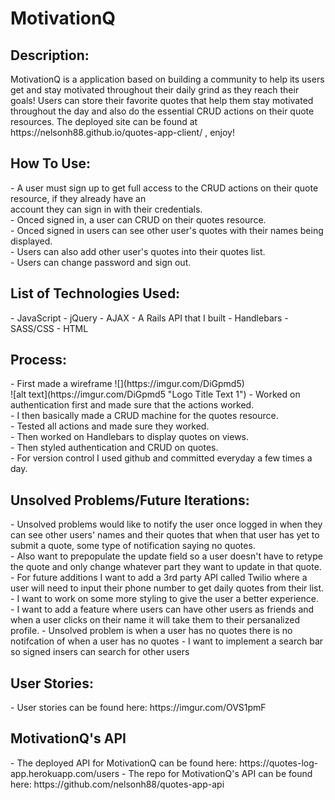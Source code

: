 <h1>MotivationQ</h1>

<h2>Description:</br></h2>
MotivationQ is a application based on building a community to help its users get and stay motivated throughout their daily grind as they reach their goals! Users can store their favorite quotes that help them stay motivated throughout the day and also do the essential CRUD actions on their quote resources. The deployed site can be found at https://nelsonh88.github.io/quotes-app-client/ , enjoy!

<h2>How To Use:</br></h2>
- A user must sign up to get full access to the CRUD actions on their quote resource, if they already have an</br> account they can sign in with their credentials.</br>
- Onced signed in, a user can CRUD on their quotes resource.</br>
- Onced signed in users can see other user's quotes with their names being displayed.</br>
- Users can also add other user's quotes into their quotes list.</br>
- Users can change password and sign out.</br>

<h2>List of Technologies Used:</br></h2>
- JavaScript
- jQuery
- AJAX
- A Rails API that I built
- Handlebars
- SASS/CSS
- HTML

<h2>Process:</br></h2>
- First made a wireframe ![](https://imgur.com/DiGpmd5)</br>
![alt text](https://imgur.com/DiGpmd5 "Logo Title Text 1")
- Worked on authentication first and made sure that the actions worked.</br>
- I then basically made a CRUD machine for the quotes resource.</br>
- Tested all actions and made sure they worked.</br>
- Then worked on Handlebars to display quotes on views.</br>
- Then styled authentication and CRUD on quotes.</br>
- For version control I used github and committed everyday a few times a day.</br>

<h2>Unsolved Problems/Future Iterations:</br></h2>
- Unsolved problems would like to notify the user once logged in when they can see other users' names and their quotes that when that user has yet to submit a quote, some type of notification saying no quotes.</br>
- Also want to prepopulate the update field so a user doesn't have to retype the quote and only change whatever part they want to update in that quote.</br>
- For future additions I want to add a 3rd party API called Twilio where a user will need to input their phone number to get daily quotes from their list.</br>
- I want to work on some more styling to give the user a better experience.</br>
- I want to add a feature where users can have other users as friends and when a user clicks on their name it will take them to their persanalized profile.
- Unsolved problem is when a user has no quotes there is no notifcation of when a user has no quotes
- I want to implement a search bar so signed insers can search for other users

<h2>User Stories:</br></h2>
- User stories can be found here: https://imgur.com/OVS1pmF

<h2>MotivationQ's API</br></h2>
- The deployed API for MotivationQ can be found here: https://quotes-log-app.herokuapp.com/users
- The repo for MotivationQ's API can be found here: https://github.com/nelsonh88/quotes-app-api
